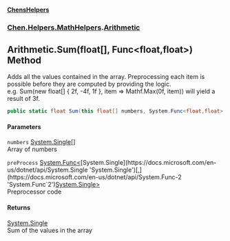 #### [ChensHelpers](index 'index')
### [Chen.Helpers.MathHelpers](Chen_Helpers_MathHelpers 'Chen.Helpers.MathHelpers').[Arithmetic](Chen_Helpers_MathHelpers_Arithmetic 'Chen.Helpers.MathHelpers.Arithmetic')
## Arithmetic.Sum(float[], Func&lt;float,float&gt;) Method
Adds all the values contained in the array. Preprocessing each item is possible before they are computed by providing the logic.  
e.g. Sum(new float[] { 2f, -4f, 1f }, item => Mathf.Max(0f, item)) will yield a result of 3f.  
```csharp
public static float Sum(this float[] numbers, System.Func<float,float> preProcess=null);
```
#### Parameters
<a name='Chen_Helpers_MathHelpers_Arithmetic_Sum(float___System_Func_float_float_)_numbers'></a>
`numbers` [System.Single](https://docs.microsoft.com/en-us/dotnet/api/System.Single 'System.Single')[[]](https://docs.microsoft.com/en-us/dotnet/api/System.Array 'System.Array')  
Array of numbers
  
<a name='Chen_Helpers_MathHelpers_Arithmetic_Sum(float___System_Func_float_float_)_preProcess'></a>
`preProcess` [System.Func&lt;](https://docs.microsoft.com/en-us/dotnet/api/System.Func-2 'System.Func`2')[System.Single](https://docs.microsoft.com/en-us/dotnet/api/System.Single 'System.Single')[,](https://docs.microsoft.com/en-us/dotnet/api/System.Func-2 'System.Func`2')[System.Single](https://docs.microsoft.com/en-us/dotnet/api/System.Single 'System.Single')[&gt;](https://docs.microsoft.com/en-us/dotnet/api/System.Func-2 'System.Func`2')  
Preprocessor code
  
#### Returns
[System.Single](https://docs.microsoft.com/en-us/dotnet/api/System.Single 'System.Single')  
Sum of the values in the array
